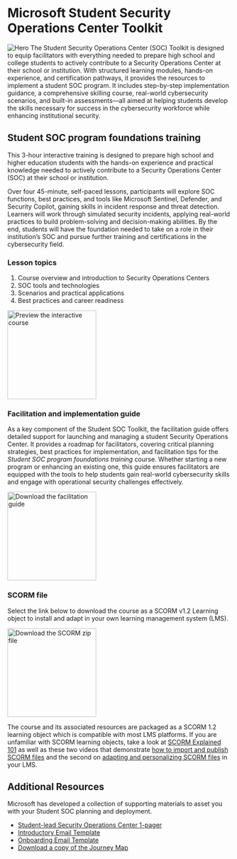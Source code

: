 # Microsoft Student Security Operations Center Toolkit
![Hero](https://microsoft.github.io/SOC/source/i/hero.png?raw=true "Hero Image")
The Student Security Operations Center (SOC) Toolkit is designed to equip facilitators with everything needed to prepare high school and college students to actively contribute to a Security Operations Center at their school or institution. With structured learning modules, hands-on experience, and certification pathways, it provides the resources to implement a student SOC program. It includes step-by-step implementation guidance, a comprehensive skilling course, real-world cybersecurity scenarios, and built-in assessments—all aimed at helping students develop the skills necessary for success in the cybersecurity workforce while enhancing institutional security.

## Student SOC program foundations training

This 3-hour interactive training is designed to prepare  high school and higher education students with the hands-on experience and practical knowledge needed to actively contribute to a Security Operations Center (SOC) at their school or institution.

Over four 45-minute, self-paced lessons, participants will explore SOC functions, best practices, and tools like Microsoft Sentinel, Defender, and Security Copilot, gaining skills in incident response and threat detection. Learners will work through simulated security incidents, applying real-world practices to build problem-solving and decision-making abilities. By the end, students will have the foundation needed to take on a role in their institution’s SOC and pursue further training and certifications in the cybersecurity field.

### Lesson topics
1. Course overview and introduction to Security Operations Centers
2. SOC tools and technologies
3. Scenarios and practical applications
4. Best practices and career readiness

[<img src="https://microsoft.github.io/SOC/source/i/preview.png" alt="Preview the interactive course" width="200"/>](https://microsoft.github.io/SOC/source/content/#)

### Facilitation and implementation guide
As a key component of the Student SOC Toolkit, the facilitation guide offers detailed support for launching and managing a student Security Operations Center. It provides a roadmap for facilitators, covering critical planning strategies, best practices for implementation, and facilitation tips for the _Student SOC program foundations training_ course. Whether starting a new program or enhancing an existing one, this guide ensures facilitators are equipped with the tools to help students gain real-world cybersecurity skills and engage with operational security challenges effectively.

[<img src="https://microsoft.github.io/SOC/source/i/guide.png" alt="Download the facilitation guide" width="200"/>](https://microsoft.github.io/SOC/source/files/SOC-Students-Implementation-Guide_7April2025.pdf)

### SCORM file
Select the link below to download the course as a SCORM v1.2 Learning object to install and adapt in your own learning management system (LMS).

[<img src="https://microsoft.github.io/SOC/source/i/scorm.png" alt="Download the SCORM zip file" width="200"/>](https://microsoft.github.io/SOC/source/SCORM/student-soc-program-foundations-training-scorm12.zip)

The course and its associated resources are packaged as a SCORM 1.2 learning object which is compatible with most LMS platforms. If you are unfamiliar with SCORM learning objects, take a look at [SCORM Explained 101](https://scorm.com/scorm-explained/one-minute-scorm-overview/) as well as these two videos that demonstrate [how to import and publish SCORM files](https://k12blueprint.com/sites/default/files/elearning/SCORM-1%20Import%20and%20Publish.mp4) and the second on [adapting and personalizing SCORM files](https://k12blueprint.com/sites/default/files/elearning/SCORM%202%20Personalize.mp4) in your LMS.

## Additional Resources
Microsoft has developed a collection of supporting materials to asset you with your Student SOC planning and deployment.
- [Student-lead Security Operations Center 1-pager](https://microsoft.github.io/SOC/source/files/Student-Led-Security-Operations-Centers.pdf)
- [Introductory Email Template](https://microsoft.github.io/SOC/source/files/intro-email-template.docx)
- [Onboarding Email Template](https://microsoft.github.io/SOC/source/files/onboarding-email-template.docx)
- [Download a copy of the Journey Map](https://microsoft.github.io/SOC/source/files/Journey-Map_June2025.png)
